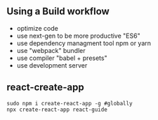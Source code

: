 ## Using a Build workflow

* optimize code
* use next-gen to be more productive "ES6"
* use dependency managment tool npm or yarn
* use "webpack" bundler 
* use compiler "babel + presets"
* use development server

## react-create-app
```
sudo npm i create-react-app -g #globally
npx create-react-app react-guide 
```
